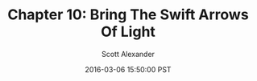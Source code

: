 ---
layout: chapter
title: "Chapter 10: Bring The Swift Arrows Of Light"
author: Scott Alexander
description: http://unsongbook.com/chapter-10-bring-the-swift-arrows-of-light/
date: 2016-03-06 15:50:00 PST
length: 1883455
duration: 471
guid: chapter-10-bring-the-swift-arrows-of-light
---